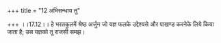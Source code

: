 +++
title = "12 अभिसन्धाय तु"

+++
।।17.12।। हे भरतकुलमें श्रेष्ठ अर्जुन जो यज्ञ फलके उद्देश्यसे और पाखण्ड
करनेके लिये किया जाता है; उस यज्ञको तू राजसी समझ।
